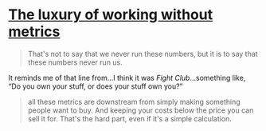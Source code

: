 # [The luxury of working without metrics](https://world.hey.com/dhh/the-luxury-of-working-without-metrics-02e5dbac)

> That's not to say that we never run these numbers, but it is to say that these numbers never run us. 

It reminds me of that line from…I think it was _Fight Club_…something like, “Do you own your stuff, or does your stuff own you?”

> all these metrics are downstream from simply making something people want to buy. And keeping your costs below the price you can sell it for. That's the hard part, even if it's a simple calculation.